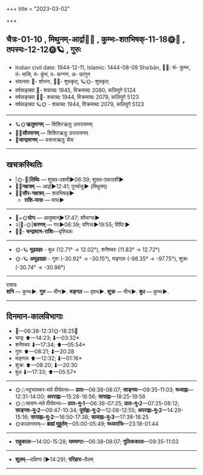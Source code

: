 +++
title = "2023-03-02"

+++
## चैत्रः-01-10  ,  मिथुनम्-आर्द्रा🌛🌌  ,  कुम्भः-शतभिषक्-11-18🌞🌌  ,  तपस्यः-12-12🌞🪐  ,  गुरुः
- Indian civil date: 1944-12-11, Islamic: 1444-08-09 Shaʿbān, 🌌🌞: सं- कुम्भः, तं- मासि, म- कुंभं, प- फग्गण, अ- फागुन
- संवत्सरः 🌛- शोभनः, 🌌🌞- शुभकृत्, 🪐🌞- शुभकृत्
- वर्षसङ्ख्या 🌛- शकाब्दः 1945, विक्रमाब्दः 2080, कलियुगे 5124
- वर्षसङ्ख्या 🌌🌞- शकाब्दः 1944, विक्रमाब्दः 2079, कलियुगे 5123
- वर्षसङ्ख्या 🪐🌞 - शकाब्दः 1944, विक्रमाब्दः 2079, कलियुगे 5123
___________________
- 🪐🌞**ऋतुमानम्** — शिशिरऋतुः उत्तरायणम्
- 🌌🌞**सौरमानम्** — शिशिरऋतुः उत्तरायणम्
- 🌛**चान्द्रमानम्** — वसन्तऋतुः चैत्रः
___________________


## खचक्रस्थितिः
- |🌞-🌛|**तिथिः** — शुक्ल-दशमी►06:39; शुक्ल-एकादशी►  
- 🌌🌛**नक्षत्रम्** — आर्द्रा►12:41; पुनर्वसुः► (मिथुनम्)  
- 🌌🌞**सौर-नक्षत्रम्** — शतभिषक्►  
  - **राशि-मासः** — माघः► 
___________________
- 🌛+🌞**योगः** — आयुष्मान्►17:47; सौभाग्यः►  
- २|🌛-🌞|**करणम्** — गरः►06:39; वणिजः►19:55; विष्टिः►  
- 🌌🌛- **चन्द्राष्टम-राशिः**—वृश्चिकः  
___________________
- 🌞-🪐 **मूढग्रहाः** - बुधः (12.71° → 12.02°), शनैश्चरः (11.83° → 12.72°)
- 🌞-🪐 **अमूढग्रहाः** - गुरुः (-30.92° → -30.15°), मङ्गलः (-98.35° → -97.75°), शुक्रः (-30.74° → -30.96°)
___________________
राशयः  
**शनि** — कुम्भः►. **गुरु** — मीनः►. **मङ्गल** — वृषभः►. **शुक्र** — मीनः►. **बुध** — कुम्भः►. 
___________________


## दिनमान-कालविभागाः
- 🌅—06:38-12:31🌞-18:25🌇  
- चन्द्रः ⬆—14:23; ⬇—03:32*  
- शनैश्चरः ⬇—17:34; ⬆—05:54*  
- गुरुः ⬆—08:21; ⬇—20:28  
- मङ्गलः ⬆—12:32; ⬇—01:16*  
- शुक्रः ⬆—08:20; ⬇—20:30  
- बुधः ⬇—17:33; ⬆—05:57*  
___________________
- 🌞⚝भट्टभास्कर-मते वीर्यवन्तः— **प्रातः**—06:38-08:07; **साङ्गवः**—09:35-11:03; **मध्याह्नः**—12:31-14:00; **अपराह्णः**—15:28-16:56; **सायाह्नः**—18:25-19:56  
- 🌞⚝सायण-मते वीर्यवन्तः— **प्रातः-मु॰1**—06:38-07:25; **प्रातः-मु॰2**—07:25-08:12; **साङ्गवः-मु॰2**—09:47-10:34; **पूर्वाह्णः-मु॰2**—12:08-12:55; **अपराह्णः-मु॰2**—14:29-15:16; **सायाह्नः-मु॰2**—16:50-17:38; **सायाह्नः-मु॰3**—17:38-18:25  
- 🌞कालान्तरम्— **ब्राह्मं मुहूर्तम्**—05:00-05:49; **मध्यरात्रिः**—23:18-01:44  
___________________
- **राहुकालः**—14:00-15:28; **यमघण्टः**—06:38-08:07; **गुलिककालः**—09:35-11:03  
___________________
- **शूलम्**—दक्षिणा (►14:29); **परिहारः**–तैलम्  
___________________

